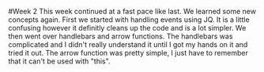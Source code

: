#Week 2
This week continued at a fast pace like last.  We learned some new concepts again.  First we started with handling events using JQ.  It is a little confusing however it definitly cleans up the code and is a lot simpler.  We then went over handlebars and arrow functions.  The handlebars was complicated and I didn't really understand it until I got my hands on it and tried it out.  The arrow function was pretty simple, I just have to remember that it can't be used with "this".